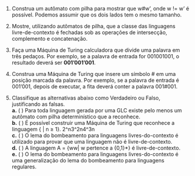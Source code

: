 1. Construa um autômato com pilha para mostrar que w#w’, onde w != w’ é possível. 
Podemos assumir que os dois lados tem o mesmo tamanho. 

2. Mostre, utilizando autômatos de pilha, que a classe das linguagens livre-de-contexto é fechadas sob as operações de intersecção, complemento e concatenação.

3. Faça uma Máquina de Turing calculadora que divide uma palavra em três pedaços. Por exemplo, se a palavra de entrada for 001001001, o resultado deverá ser **001’001’001**.

4. Construa uma Máquina de Turing que insere um símbolo # em uma posição marcada da palavra. Por exemplo, se a palavra de entrada é 001’001, depois de executar, a fita deverá conter a palavra 001#001.

5. Classifique as alternativas abaixo como Verdadeiro ou Falso, justificando as falsas.  
**a.** ( ) Para toda linguagem gerada por uma GLC existe pelo menos um
autômato com pilha determinístico que a reconhece.  
**b.** ( ) É possível construir uma Máquina de Turing que reconhece a linguagem
{ | n ≥ 1}. 2^n3^2n4^3n  
**c.** ( ) O lema do bombeamento para linguagens livres-do-contexto é utilizado
para provar que uma linguagem não é livre-de-contexto.  
**d.** ( ) A linguagem A = {ww| w pertence a {0,1}*} é livre-de-contexto.  
**e.** ( ) O lema do bombeamento para linguagens livres-do-contexto é uma generalização do lema do bombeamento para linguagens regulares.  
